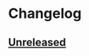 # Changelog

## [Unreleased]

[Unreleased]: https://github.com/8btc-OnePiece/plugin-graphql-java-tools/commits

